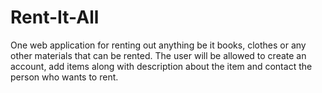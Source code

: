 # Rent-It-All
One web application for renting out anything be it books, clothes or any other materials that can be rented. The user will be allowed to create an account, add items along with description about the item and contact the person who wants to rent.
